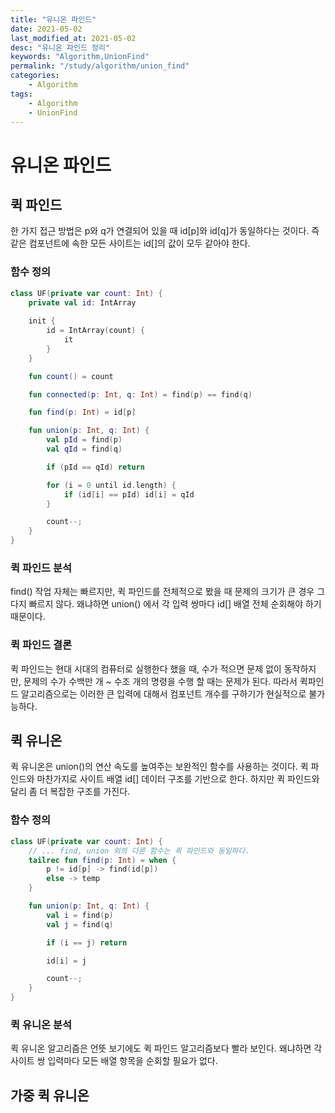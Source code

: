 ```yaml
---
title: "유니온 파인드"
date: 2021-05-02
last_modified_at: 2021-05-02
desc: "유니온 파인드 정리"
keywords: "Algorithm,UnionFind"
permalink: "/study/algorithm/union_find"
categories: 
    - Algorithm
tags: 
    - Algorithm
    - UnionFind
---
```


# 유니온 파인드

## 퀵 파인드

한 가지 접근 방법은 p와 q가 연결되어 있을 때 id[p]와 id[q]가 동일하다는 것이다. 즉 같은 컴포넌트에 속한 모든 사이트는 id[]의 값이 모두 같아야 한다.

### 함수 정의

```kotlin
class UF(private var count: Int) {
    private val id: IntArray
    
    init {
        id = IntArray(count) {
            it
        }
    }

    fun count() = count

    fun connected(p: Int, q: Int) = find(p) == find(q)

    fun find(p: Int) = id[p]

    fun union(p: Int, q: Int) {
        val pId = find(p)
        val qId = find(q)

        if (pId == qId) return

        for (i = 0 until id.length) {
            if (id[i] == pId) id[i] = qId
        }

        count--;
    }
}
```

### 퀵 파인드 분석

find() 작업 자체는 빠르지만, 퀵 파인드를 전체적으로 봤을 때 문제의 크기가 큰 경우 그다지 빠르지 않다. 왜냐하면 union() 에서 각 입력 쌍마다 id[] 배열 전체 순회해야 하기 때문이다.

### 퀵 파인드 결론

퀵 파인드는 현대 시대의 컴퓨터로 실행한다 했을 때, 수가 적으면 문제 없이 동작하지만, 문제의 수가 수백만 개 ~ 수조 개의 명령을 수행 할 때는 문제가 된다. 따라서 퀵파인드 알고리즘으로는 이러한 큰 입력에 대해서 컴포넌트 개수를 구하기가 현실적으로 불가능하다.

## 퀵 유니온

퀵 유니온은 union()의 연산 속도를 높여주는 보완적인 함수를 사용하는 것이다. 퀵 파인드와 마찬가지로 사이트 배열 id[] 데이터 구조를 기반으로 한다. 하지만 퀵 파인드와 달리 좀 더 복잡한 구조를 가진다.

### 함수 정의

```kotlin
class UF(private var count: Int) {
    // ... find, union 외의 다른 함수는 퀵 파인드와 동일하다.
    tailrec fun find(p: Int) = when {
        p != id[p] -> find(id[p])
        else -> temp
    }

    fun union(p: Int, q: Int) {
        val i = find(p)
        val j = find(q)

        if (i == j) return

        id[i] = j

        count--;
    }
}
```

### 퀵 유니온 분석

퀵 유니온 알고리즘은 언뜻 보기에도 퀵 파인드 알고리즘보다 빨라 보인다. 왜냐하면 각 사이트 쌍 입력마다 모든 배열 항목을 순회할 필요가 없다.

## 가중 퀵 유니온